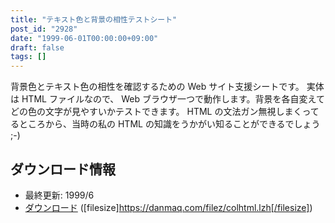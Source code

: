 ```yaml
---
title: "テキスト色と背景の相性テストシート"
post_id: "2928"
date: "1999-06-01T00:00:00+09:00"
draft: false
tags: []
---
```



背景色とテキスト色の相性を確認するための Web サイト支援シートです。 実体は HTML ファイルなので、 Web ブラウザ一つで動作します。背景を各自変えてどの色の文字が見やすいかテストできます。 HTML の文法ガン無視しまくってるところから、当時の私の HTML の知識をうかがい知ることができるでしょう ;-)
## ダウンロード情報


  * 最終更新: 1999/6
  * [ダウンロード](/filez/colhtml.lzh) ([filesize]https://danmaq.com/filez/colhtml.lzh[/filesize])
